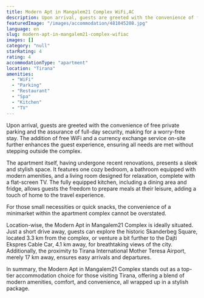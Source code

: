 ```yaml
---
title: Modern Apt in Mangalem21 Complex WiFi,AC
description: Upon arrival, guests are greeted with the convenience of free private parking and the assurance of full-day security, making for a worry-free stay. The addition
featuredImage: "/images/accommodation/481045208.jpg"
language: en
slug: modern-apt-in-mangalem21-complex-wifiac
images: []
category: "null"
starRating: 4
rating: 4
accommodationType: "apartment"
location: "Tirana"
amenities:
  - "WiFi"
  - "Parking"
  - "Restaurant"
  - "Spa"
  - "Kitchen"
  - "TV"
---
```


Upon arrival, guests are greeted with the convenience of free private parking and the assurance of full-day security, making for a worry-free stay. The addition of free WiFi and a currency exchange service on-site further enhances the guest experience, ensuring all needs are met without stepping outside the complex.

The apartment itself, having undergone recent renovations, presents a sleek and stylish space. It features one cozy bedroom, a bathroom equipped with modern amenities, and a living room designed for relaxation, complete with a flat-screen TV. The fully equipped kitchen, including a dining area and fridge, allows guests the freedom to prepare meals at their leisure, adding a touch of home to the travel experience.

For those small necessities or quick snacks, the convenience of a minimarket within the apartment complex cannot be overstated.

Location-wise, the Modern Apt in Mangalem21 Complex is ideally situated. Just a short drive away, guests can explore the historic Skanderbeg Square, located 3.3 km from the complex, or venture a bit further to the Dajti Ekspres Cable Car, 4.1 km away, for breathtaking views of the city. Additionally, the proximity to Tirana International Mother Teresa Airport, merely 17 km away, ensures easy arrivals and departures.

In summary, the Modern Apt in Mangalem21 Complex stands out as a top-tier accommodation choice for those visiting Tirana, offering a blend of modern amenities, comfort, and convenience, all wrapped up in a stylish package.

